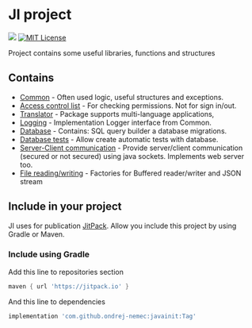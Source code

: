 # JI project

[![](https://jitpack.io/v/ondrej-nemec/javainit.svg)](https://jitpack.io/#ondrej-nemec/javainit)
[![MIT License](http://img.shields.io/badge/license-MIT-green.svg) ](https://github.com/ondrej-nemec/javainit/blob/master/LICENSE)

Project contains some useful libraries, functions and structures

## Contains

* [Common](ji-common) - Often used logic, useful structures and exceptions.
* [Access control list](ji-acl) - For checking permissions. Not for sign in/out.
* [Translator](ji-translate) - Package supports multi-language applications,
* [Logging](ji-logging) - Implementation Logger interface from Common.
* [Database](ji-database) - Contains: SQL query builder a database migrations.
* [Database tests](ji-testing) - Allow create automatic tests with database.
* [Server-Client communication](ji-communication) - Provide server/client communication (secured or not secured) using java sockets. Implements web server too. 
* [File reading/writing](ji-files) - Factories for Buffered reader/writer and JSON stream

## Include in your project

JI uses for publication <a href="https://jitpack.io/">JitPack</a>. Allow you include this project by using Gradle or Maven.

### Include using Gradle

Add this line to repositories section
```gradle
maven { url 'https://jitpack.io' }
```
And this line to dependencies
```gradle
implementation 'com.github.ondrej-nemec:javainit:Tag'
```